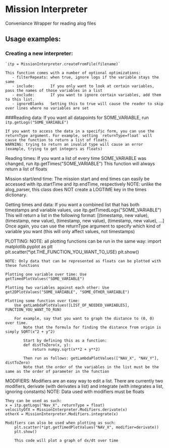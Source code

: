 # Mission Interpreter
Conveniance Wrapper for reading alog files


## Usage examples:

### Creating a new interpreter:
    `itp = MissionInterpreter.createFromFile(filename)`
  
    This function comes with a number of optional optimizations:
       - filterRepeats: when true, ignore logs if the variable stays the same
       - include:       If you only want to look at certain variables, pass the names of those variables in a list
       - exclude:       If you want to ignore certain variables, add them to this list.
       - ignoreBlanks   Setting this to true will cause the reader to skip over lines where no variables are set
       
       
###Reading data:
  If you want all datapoints for SOME_VARIABLE, run `itp.getLogs("SOME_VARIABLE")`
    
    If you want to access the data in a specific form, you can use the returnType argument. For example, setting `returnType=float` will cause the function to return a list of floats.
    WARNING: trying to return an invalid type will cause an error (example, trying to get integers as floats)
    
Reading times:
    If you want a list of every time SOME_VARIABLE was changed, run itp.getTimes("SOME_VARIABLE") 
    This function will always return a list of floats
    
Mission start/end time:
    The mission start and end times can easily be accessed with itp.startTime and itp.endTime, respectively
    NOTE: unlike the alog_parser, this class does NOT create a LOGTIME key in the times dictionary.
    
Getting times and data:
    If you want a combined list that has both timestamps and variable values, use itp.getTimedLogs("SOME_VARIABLE")
    This will return a list in the following format: [(timestamp, new value), (timestamp, new value), (timestamp, new value), (timestamp, new value), ...]
    Once again, you can use the returnType argument to specify which kind of variable you want (this will only affect values, not timestamps)
    
PLOTTING:
    NOTE: all plotting functions can be run in the same way:
        import matplotlib.pyplot as plt
        plt.scatter(*ipt.THE_FUNCTION_YOU_WANT_TO_USE)
        plt.show()
        
    NOTE: Only data that can be represented as floats can be plotted with these functions
        
    Plotting one variable over time: Use getTimedPlotValues("SOME_VARIABLE")
    
    Plotting two variables against each other: Use get2DPlotValues("SOME_VARIABLE", "SOME_OTHER_VARIABLE")
    
    Plotting some function over time:
        Use getLambdaPlotValues([LIST_OF_NEEDED_VARIABLES], FUNCTION_YOU_WANT_TO_RUN)
        
        For example, say that you want to graph the distance to (0, 0) over time.
            Note that the formula for finding the distance from origin is simply SQRT(x^2 + y^2)
            
            Start by defining this as a function:
            def distToZero(x, y):
                return numpy.sqrt(x**2 + y**2)
            
            Then run as follows: getLambdaPlotValues(["NAV_X", "NAV_Y"], distToZero)
            Note that the order of the variables in the list must be the same as the order of parameter in the function
            
            
MODIFIERS:
    Modifiers are an easy way to edit a list.
    There are currently two modifiers, derivate (with derivates a list) and integrate (with integrates a list, ignoring constants)
    NOTE: Data used with modifiers must be floats
    
    They can be used as such:
    x = itp.getLogs("Nav_X", returnType = float)
    velocityOfX = MissionInterpreter.Modifiers.derivate(x)
    otherX = MissionInterpreter.Modifiers.integrate(x)
    
    Modifiers can also be used when plotting as such:
        plt.scatter(*ipt.getTimedPlotValues("NAV_X", modifier=derivate))
        plt.show()
        
        This code will plot a graph of dx/dt over time
    
